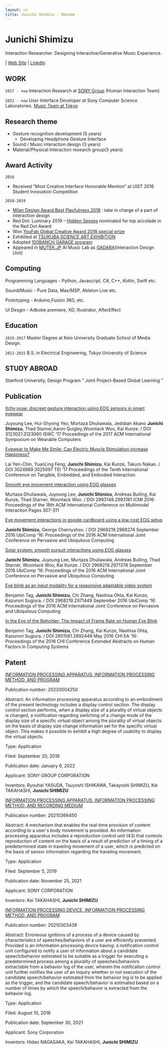 ```yaml
---
layout: cv
title: Junichi Shimizu - Resume
---
```

# Junichi Shimizu

Interaction Researcher. Designing Interactive/Generative Music Experience.

<div id="webaddress">
| <a href="https://junichishmz.com/">Web Site</a>
| <a href="https://www.linkedin.com/in/junichishmz/">LinkdIn</a>
</div>


## WORK

`2017 - now`
Interaction Research at [SONY Group](https://www.sony.com/en/SonyInfo/research/research-areas/human_interaction/) (Human Interaction Team)

`2021 - now`
User Interface Developer at Sony Computer Science Laboratories. [Music Team at Tokyo](https://www.flow-machines.com/)


## Research theme

- Gesture recognition development (5 years)
  - Developing Headphone Gesture Interface
- Sound / Music interaction design (3 years)
- Material/Physical Interaction research group(3 years)


## Award Activity

`2016`
- Received “Most Creative Interface Honorable Mention” at UIST 2016 Student Innovation Competition

`2018-2019`
- [Milan Design Award Best Playfulness 2018](https://archivio.fuorisalone.it/2018/it/percorso/13/milano-design-award) : take in charge of a part of interaction design
- Red Dot: Luminary 2019 – [Hidden Senses](https://www.youtube.com/watch?v=DziZamGvqzw) nominated for top accolade in the Red Dot Award
- Won [YouFab Global Creative Award 2018 special prize](https://www.youfab.info/2018/winners/hack-the-natural-objects?lang=ja)
- Exhibited at [TSUKUBA SCIENCE ART EXHIBITION](https://www.youtube.com/watch?v=5LXhRhczAdc)
- Adopted [100BANCH GARAGE program](https://100banch.com/projects/19809/)
- Appeared in [MUTEK.JP](https://tokyo.mutek.org/en/past-editions/edition-2019) AI Music Lab as [GADARA](http://gadara.io/)(Interaction Design Unit)



## Computing

Programming Languages - Python, Javascript, C#, C++, Kotlin, Swift etc.

Sound/Music - Pure Data, Max/MSP, Ableton Live etc.

Prototyping - Arduino,Fusion 360, etc.

UI Desgin - Adbobe premiere, XD, Illustrator, AfterEffect

## Education

`2015-2017`
Master Degree at Keio University Graduate School of Media Design.

`2011-2015`
B.S. in Electrical Engineering, Tokyo University of Science

## STUDY ABROAD
Stanford University, Design Program ” Joint Project-Based Global Learning ”


## Publication
[Itchy nose: discreet gesture interaction using EOG sensors in smart eyewear](https://dl.acm.org/doi/10.1145/3123021.3123060)

Juyoung Lee, Hui-Shyong Yeo, Murtaza Dhuliawala, Jedidiah Akano **Junichi Shimizu**, Thad Starner,Aaron Quigley,Woontack Woo, Kai Kunze. / DOI 3123021.3123060
ISWC ‘17 Proceedings of the 2017 ACM International Symposium on Wearable Computers

[Eyewear to Make Me Smile: Can Electric Muscle Stimulation increase Happiness?](https://dl.acm.org/doi/10.1145/3024969.3025097)

Lai Yen-Chin, YuanLing Feng, **Junichi Shimizu**, Kai Kunze, Takuro Nakao. / DOI 3024969.3025097
TEI ‘17 Proceedings of the Tenth International Conference on Tangible, Embedded, and Embodied Interaction

[Smooth eye movement interaction using EOG glasses](https://dl.acm.org/doi/10.1145/2993148.2993181)

Murtaza Dhuliawala, Juyoung Lee, **Junichi Shimizu**, Andreas Bulling, Kai Kunze, Thad Starner, Woontack Woo. / DOI 2993148.2993181
ICMI 2016 Proceedings of the 18th ACM International Conference on Multimodal Interaction Pages 307-311

[Eye movement interactions in google cardboard using a low cost EOG setup](https://dl.acm.org/doi/10.1145/2968219.2968274)

**Junichi Shimizu**, George Chernyshov. / DOI 2968219.2968274
September 2016 UbiComp ‘16: Proceedings of the 2016 ACM International Joint Conference on Pervasive and Ubiquitous Computing

[Solar system: smooth pursuit interactions using EOG glasses](https://dl.acm.org/doi/10.1145/2968219.2971376)

**Junichi Shimizu**, Juyoung Lee, Murtaza Dhuliawala, Andreas Bulling, Thad Starner, Woontack Woo, Kai Kunze. / DOI 2968219.2971376
September 2016 UbiComp ‘16: Proceedings of the 2016 ACM International Joint Conference on Pervasive and Ubiquitous Computing

[Eye blink as an input modality for a responsive adaptable video system](https://dl.acm.org/doi/10.1145/2968219.2971449)

Benjamin Tag, **Junichi Shimizu**, Chi Zhang, Naohisa Ohta, Kai Kunze, Kazunori Sugiura. / DOI 2968219.2971449
September 2016 UbiComp ‘16: Proceedings of the 2016 ACM International Joint Conference on Pervasive and Ubiquitous Computing

[In the Eye of the Beholder: The Impact of Frame Rate on Human Eye Blink](https://dl.acm.org/doi/10.1145/2851581.2892449)

Benjamin Tag, **Junichi Shimizu**, Chi Zhang, Kai Kunze, Naohisa Ohta, Kazunori Sugiura. / DOI 2851581.2892449
May 2016 CHI EA ‘16: Proceedings of the 2016 CHI Conference Extended Abstracts on Human Factors in Computing Systems




## Patent
[INFORMATION PROCESSING APPARATUS, INFORMATION PROCESSING METHOD, AND PROGRAM](https://patents.justia.com/patent/20220004250)

Publication number: 20220004250

Abstract: An information processing apparatus according to an embodiment of the present technology includes a display control section. The display control section performs, when a display size of a plurality of virtual objects is changed, a notification regarding switching of a change mode of the display size of a specific virtual object among the plurality of virtual objects on the basis of display size change information set for the specific virtual object. This makes it possible to exhibit a high degree of usability to display the virtual objects.

Type: Application

Filed: September 20, 2019

Publication date: January 6, 2022

Applicant: SONY GROUP CORPORATION

Inventors: Ryouhei YASUDA, Tsuyoshi ISHIKAWA, Takayoshi SHIMIZU, Kei TAKAHASHI, **Junichi SHIMIZU**



[INFORMATION PROCESSING APPARATUS, INFORMATION PROCESSING METHOD, AND RECORDING MEDIUM](https://patents.justia.com/patent/20210366450)

Publication number: 20210366450

Abstract: A mechanism that enables the real-time provision of content according to a user's body movement is provided. An information processing apparatus includes a reproduction control unit (43) that controls reproduction of content on the basis of a result of prediction of a timing of a predetermined state in traveling movement of a user, which is predicted on the basis of sensor information regarding the traveling movement.

Type: Application

Filed: September 5, 2019

Publication date: November 25, 2021

Applicant: SONY CORPORATION

Inventors: Kei TAKAHASHI, **Junichi SHIMIZU**



[INFORMATION PROCESSING DEVICE, INFORMATION PROCESSING METHOD, AND PROGRAM](https://patents.justia.com/patent/20210303439)

Publication number: 20210303439

Abstract: Erroneous ignitions of a process of a device caused by characteristics of speeches/behaviors of a user are efficiently prevented. Provided is an information processing device having: a notification control unit configured to notify a user of information about a candidate speech/behavior estimated to be suitable as a trigger for executing a predetermined process among a plurality of speeches/behaviors extractable from a behavior log of the user, wherein the notification control unit further notifies the user of an inquiry whether or not execution of the candidate speech/behavior estimated from the behavior log is to be applied as the trigger, and the candidate speech/behavior is estimated based on a number of times by which the speech/behavior is extracted from the behavior log.

Type: Application

Filed: August 10, 2018

Publication date: September 30, 2021

Applicant: Sony Corporation

Inventors: Hideo NAGASAKA, Kei TAKAHASHI, **Junichi SHIMIZU**
